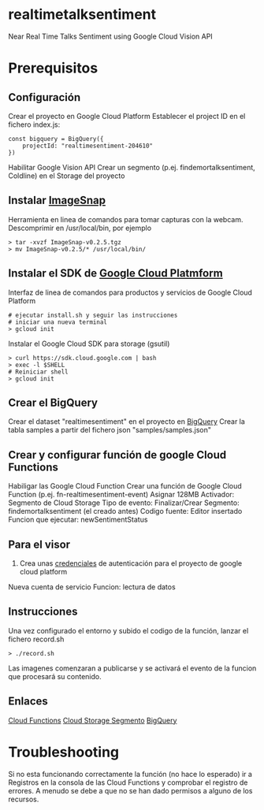 # realtimetalksentiment

Near Real Time Talks Sentiment using Google Cloud Vision API 


# Prerequisitos

## Configuración

Crear el proyecto en Google Cloud Platform
Establecer el project ID en el fichero index.js:

```
const bigquery = BigQuery({
    projectId: "realtimesentiment-204610"
})
```


Habilitar Google Vision API
Crear un segmento (p.ej. findemortalksentiment, Coldline) en el Storage del proyecto


## Instalar [ImageSnap](http://iharder.sourceforge.net/current/macosx/imagesnap/)

Herramienta en linea de comandos para tomar capturas con la webcam.
Descomprimir en /usr/local/bin, por ejemplo

```
> tar -xvzf ImageSnap-v0.2.5.tgz
> mv ImageSnap-v0.2.5/* /usr/local/bin/
```

## Instalar el SDK de [Google Cloud Platmform](https://cloud.google.com/sdk/?hl=es)

Interfaz de linea de comandos para productos y servicios de Google Cloud Platform

```
# ejecutar install.sh y seguir las instrucciones
# iniciar una nueva terminal
> gcloud init
```

Instalar el Google Cloud SDK para storage (gsutil)

```
> curl https://sdk.cloud.google.com | bash
> exec -l $SHELL
# Reiniciar shell
> gcloud init
```

## Crear el BigQuery

Crear el dataset "realtimesentiment" en el proyecto en [BigQuery](https://bigquery.cloud.google.com/queries)
Crear la tabla samples a partir del fichero json "samples/samples.json"

## Crear y configurar función de google Cloud Functions

Habiligar las Google Cloud Function
Crear una función de Google Cloud Function (p.ej. fn-realtimesentiment-event)
Asignar 128MB
Activador: Segmento de Cloud Storage
Tipo de evento: Finalizar/Crear
Segmento: findemortalksentiment (el creado antes)
Codigo fuente: Editor insertado
Funcion que ejecutar: newSentimentStatus

## Para el visor

1. Crea unas [credenciales](https://cloud.google.com/bigquery/docs/reference/libraries) de autenticación para el proyecto de google cloud platform

Nueva cuenta de servicio
Funcion: lectura de datos

## Instrucciones

Una vez configurado el entorno y subido el codigo de la función, lanzar el fichero record.sh

```
> ./record.sh
```

Las imagenes comenzaran a publicarse y se activará el evento de la funcion que procesará su contenido.





## Enlaces

[Cloud Functions](https://console.cloud.google.com/functions/list?project=realtimesentiment-204610&hl=es)
[Cloud Storage Segmento](https://console.cloud.google.com/storage/browser/findemortalksentiment?project=realtimesentiment-204610&folder&organizationId)
[BigQuery](https://bigquery.cloud.google.com/table/realtimesentiment-204610:realtimesentiment.samples)



# Troubleshooting

Si no esta funcionando correctamente la función (no hace lo esperado) ir a Registros en la consola de las Cloud Functions y comprobar el registro de errores. A menudo se debe a que no se han dado permisos a alguno de los recursos.
